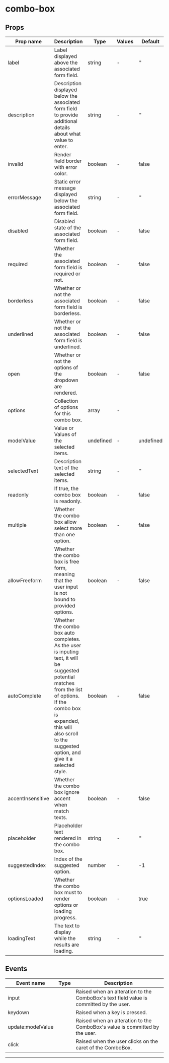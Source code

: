 # combo-box

## Props

| Prop name         | Description                                                                                                                                                                                                                                     | Type      | Values | Default   |
| ----------------- | ----------------------------------------------------------------------------------------------------------------------------------------------------------------------------------------------------------------------------------------------- | --------- | ------ | --------- |
| label             | Label displayed above the associated form field.                                                                                                                                                                                                | string    | -      | ''        |
| description       | Description displayed below the associated form field to provide additional details about what value to enter.                                                                                                                                  | string    | -      | ''        |
| invalid           | Render field border with error color.                                                                                                                                                                                                           | boolean   | -      | false     |
| errorMessage      | Static error message displayed below the associated form field.                                                                                                                                                                                 | string    | -      | ''        |
| disabled          | Disabled state of the associated form field.                                                                                                                                                                                                    | boolean   | -      | false     |
| required          | Whether the associated form field is required or not.                                                                                                                                                                                           | boolean   | -      | false     |
| borderless        | Whether or not the associated form field is borderless.                                                                                                                                                                                         | boolean   | -      | false     |
| underlined        | Whether or not the associated form field is underlined.                                                                                                                                                                                         | boolean   | -      | false     |
| open              | Whether or not the options of the dropdown are rendered.                                                                                                                                                                                        | boolean   | -      | false     |
| options           | Collection of options for this combo box.                                                                                                                                                                                                       | array     | -      |           |
| modelValue        | Value or Values of the selected items.                                                                                                                                                                                                          | undefined | -      | undefined |
| selectedText      | Description text of the selected items.                                                                                                                                                                                                         | string    | -      | ''        |
| readonly          | If true, the combo box is readonly.                                                                                                                                                                                                             | boolean   | -      | false     |
| multiple          | Whether the combo box allow select more than one option.                                                                                                                                                                                        | boolean   | -      | false     |
| allowFreeform     | Whether the combo box is free form, meaning that the user input is not bound to provided options.                                                                                                                                               | boolean   | -      | false     |
| autoComplete      | Whether the combo box auto completes. As the user is inputing text, it will be suggested potential matches from the list of options. If the combo box is expanded, this will also scroll to the suggested option, and give it a selected style. | boolean   | -      | false     |
| accentInsensitive | Whether the combo box ignore accent when match texts.                                                                                                                                                                                           | boolean   | -      | false     |
| placeholder       | Placeholder text rendered in the combo box.                                                                                                                                                                                                     | string    | -      | ''        |
| suggestedIndex    | Index of the suggested option.                                                                                                                                                                                                                  | number    | -      | -1        |
| optionsLoaded     | Whether the combo box must to render options or loading progress.                                                                                                                                                                               | boolean   | -      | true      |
| loadingText       | The text to display while the results are loading.                                                                                                                                                                                              | string    | -      | ''        |

## Events

| Event name        | Type | Description                                                                            |
| ----------------- | ---- | -------------------------------------------------------------------------------------- |
| input             |      | Raised when an alteration to the ComboBox's text field value is committed by the user. |
| keydown           |      | Raised when a key is pressed.                                                          |
| update:modelValue |      | Raised when an alteration to the ComboBox's value is committed by the user.            |
| click             |      | Raised when the user clicks on the caret of the ComboBox.                              |

---
